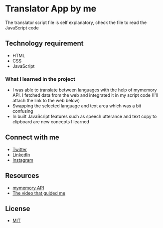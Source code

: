 # Translator App by me

The translator script file is self explanatory, check the file to read the JavaScript code


## Technology requirement

- HTML
- CSS
- JavaScript


### What I learned in the project

- I was able to translate between languages with the help of mymemory API. I fetched data from the web and integrated it in my script code (I'll attach the link to the web below)
- Swapping the selected language and text area which was a bit confusing
- In built JavaScript features such as speech utterance and text copy to clipboard are new concepts I learned



## Connect with me

- [Twitter](https://www.twitter.com/festusasiyanbi)
- [LinkedIn](https://www.linkedin.com/in/festusasiyanbi)
- [Instagram](https://instagram.com/festusasiyanbi?igshid=YmMyMTA2M2Y=)


## Resources

- [mymemory API](https://mymemory.translated.net/doc/spec.php)
- [The video that guided me](https://youtu.be/LiLlsGUW4AQ)




## License

- [MIT](https://choosealicense.com/licenses/mit/)
